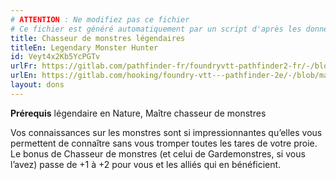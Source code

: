 ```yaml
---
# ATTENTION : Ne modifiez pas ce fichier
# Ce fichier est généré automatiquement par un script d'après les données du module Foundry VTT officiel et de sa traduction
title: Chasseur de monstres légendaires
titleEn: Legendary Monster Hunter
id: Veyt4x2Kb5YcPGTv
urlFr: https://gitlab.com/pathfinder-fr/foundryvtt-pathfinder2-fr/-/blob/master/data/feats/Veyt4x2Kb5YcPGTv.htm
urlEn: https://gitlab.com/hooking/foundry-vtt---pathfinder-2e/-/blob/master/packs/data/feats.db/legendary-monster-hunter.json
layout: dons
---
```

**Prérequis** légendaire en Nature, Maître chasseur de monstres

Vos connaissances sur les monstres sont si impressionnantes qu’elles vous permettent de connaître sans vous tromper toutes les tares de votre proie. Le bonus de Chasseur de monstres (et celui de Gardemonstres, si vous l’avez) passe de +1 à +2 pour vous et les alliés qui en bénéficient.
